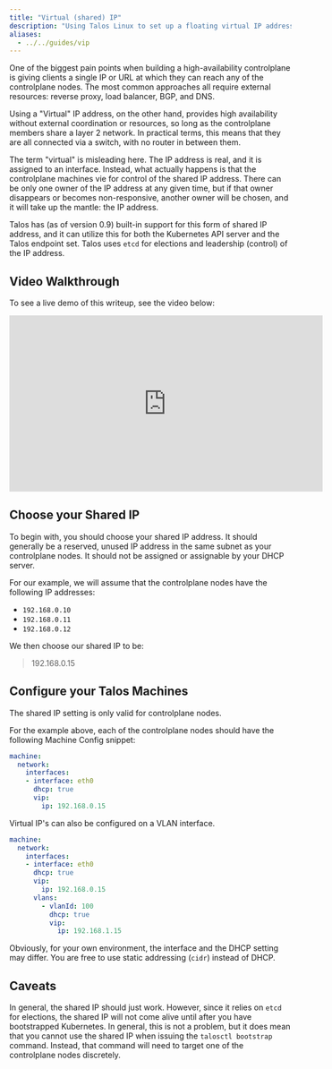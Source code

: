 ```yaml
---
title: "Virtual (shared) IP"
description: "Using Talos Linux to set up a floating virtual IP address for cluster access."
aliases:
  - ../../guides/vip
---
```


One of the biggest pain points when building a high-availability controlplane
is giving clients a single IP or URL at which they can reach any of the controlplane nodes.
The most common approaches all require external resources:  reverse proxy, load
balancer, BGP, and DNS.

Using a "Virtual" IP address, on the other hand, provides high availability
without external coordination or resources, so long as the controlplane members
share a layer 2 network.
In practical terms, this means that they are all connected via a switch, with no
router in between them.

The term "virtual" is misleading here.
The IP address is real, and it is assigned to an interface.
Instead, what actually happens is that the controlplane machines vie for
control of the shared IP address.
There can be only one owner of the IP address at any given time, but if that
owner disappears or becomes non-responsive, another owner will be chosen,
and it will take up the mantle: the IP address.

Talos has (as of version 0.9) built-in support for this form of shared IP address,
and it can utilize this for both the Kubernetes API server and the Talos endpoint set.
Talos uses `etcd` for elections and leadership (control) of the IP address.

## Video Walkthrough

To see a live demo of this writeup, see the video below:

<iframe width="560" height="315" src="https://www.youtube.com/embed/BfMGInHtFBc" frameborder="0" allow="accelerometer; autoplay; clipboard-write; encrypted-media; gyroscope; picture-in-picture" allowfullscreen></iframe>

## Choose your Shared IP

To begin with, you should choose your shared IP address.
It should generally be a reserved, unused IP address in the same subnet as
your controlplane nodes.
It should not be assigned or assignable by your DHCP server.

For our example, we will assume that the controlplane nodes have the following
IP addresses:

- `192.168.0.10`
- `192.168.0.11`
- `192.168.0.12`

We then choose our shared IP to be:

> 192.168.0.15

## Configure your Talos Machines

The shared IP setting is only valid for controlplane nodes.

For the example above, each of the controlplane nodes should have the following
Machine Config snippet:

```yaml
machine:
  network:
    interfaces:
    - interface: eth0
      dhcp: true
      vip:
        ip: 192.168.0.15
```

Virtual IP's can also be configured on a VLAN interface.

```yaml
machine:
  network:
    interfaces:
    - interface: eth0
      dhcp: true
      vip:
        ip: 192.168.0.15
      vlans:
        - vlanId: 100
          dhcp: true
          vip:
            ip: 192.168.1.15
```

Obviously, for your own environment, the interface and the DHCP setting may
differ.
You are free to use static addressing (`cidr`) instead of DHCP.

## Caveats

In general, the shared IP should just work.
However, since it relies on `etcd` for elections, the shared IP will not come
alive until after you have bootstrapped Kubernetes.
In general, this is not a problem, but it does mean that you cannot use the
shared IP when issuing the `talosctl bootstrap` command.
Instead, that command will need to target one of the controlplane nodes
discretely.
